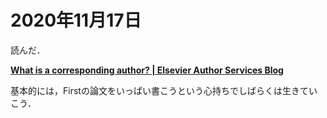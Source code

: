 # 2020年11月17日 


読んだ．

**[What is a corresponding author? | Elsevier Author Services Blog](https://scientific-publishing.webshop.elsevier.com/publication-recognition/what-corresponding-author/#:~:text=This%20is%20a%20common%20doubt,research%20and%20wrote%20the%20manuscript.)**



基本的には，Firstの論文をいっぱい書こうという心持ちでしばらくは生きていこう．